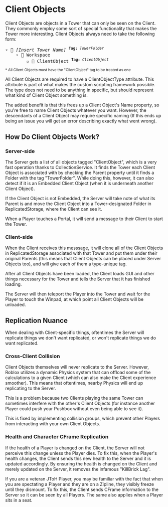 # Client Objects

Client Objects are objects in a Tower that can only be seen on the Client. They commonly employ some sort of special functionality that makes the Tower more interesting. Client Objects always need to take the following form:

<pre>
▿ 📁 <i>[Insert Tower Name]</i> <sup><b>Tag:</b> <i>TowerFolder</i></sup>
    ▿ 📁 Workspace
        ▫️ 🔷 ClientObject <sup><b>Tag:</b> <i>ClientObject</i></sup>
</pre>
<sup>* All Client Objects must have the "ClientObject" tag to be treated as one</sup>

All Client Objects are required to have a ClientObjectType attribute. This attribute is part of what makes the custom scripting framework possible. The type does not need to be anything in specific, but should represent what kind of Client Object something is.

The added benefit is that this frees up a Client Object's Name property, so you're free to name Client Objects whatever you want. However, the descendants of a Client Object may require specific naming (If this ends up being an issue you will get an error describing exactly what went wrong).

## How Do Client Objects Work?

### Server-side
The Server gets a list of all objects tagged "ClientObject", which is a very fast operation thanks to CollectionService. It finds the Tower each Client Object is associated with by checking the Parent property until it finds a Folder with the tag "TowerFolder". While doing this, however, it can also detect if it is an Embedded Client Object (when it is underneath another Client Object).

If the Client Object is not Embedded, the Server will take note of what its Parent is and move the Client Object into a Tower-designated Folder in ReplicatedStorage, where the Client can see it.

When a Player touches a Portal, it will send a message to their Client to start the Tower.

### Client-side 
When the Client receives this messsage, it will clone all of the Client Objects in ReplicatedStorage associated with that Tower and put them under their original Parents (this means that Client Objects can be placed under Server Objects too), and will give each of them a type-unique tag.

After all Client Objects have been loaded, the Client loads GUI and other things necessary for the Tower and tells the Server that it has finished loading. 

The Server will then teleport the Player into the Tower and wait for the Player to touch the Winpad, at which point all Client Objects will be unloaded.

## Replication Nuance

When dealing with Client-specific things, oftentimes the Server will replicate things we don't want replicated, or won't replicate things we do want replicated.

### Cross-Client Collision

Client Objects themselves will never replicate to the Server. However, Roblox utilizes a dynamic Physics system that can offload some of the calculations to a given Client (which can also make the Client experience smoother). This means that oftentimes, nearby Physics will end up replicating to the Server.

This is a problem because two Clients playing the same Tower can sometimes interfere with the other's Client Objects (for instance another Player could push your Pushbox without even being able to see it).

This is fixed by implementing collision groups, which prevent other Players from interacting with your own Client Objects.

### Health and Character CFrame Replication

If the health of a Player is changed on the Client, the Server will not perceive this change unless the Player dies. To fix this, when the Player's health changes, the Client sends this new health to the Server and it is updated accordingly. By ensuring the health is changed on the Client and merely updated on the Server, it removes the infamous "KillBrick Lag".

If you are a veteran JToH Player, you may be familiar with the fact that when you are spectating a Player and they are on a Zipline, they visibly freeze until they dismount. To fix this, the Client sends CFrame information to the Server so it can be seen by all Players. The same also applies when a Player sits in a seat.
